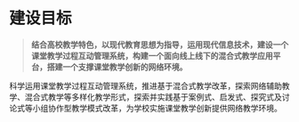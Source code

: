 # 建设目标

> **结合高校教学特色，以现代教育思想为指导，运用现代信息技术，建设一个课堂教学过程互动管理系统，构建一个面向线上线下的混合式教学应用平台，搭建一个支撑课堂教学创新的网络环境。**

科学运用课堂教学过程互动管理系统，推进基于混合式教学改革，探索网络辅助教学、混合式教学等多样化教学形式，探索并实践基于案例式、启发式、探究式及讨论式等小组协作型教学模式改革，为学校实施课堂教学创新提供网络教学环境。

